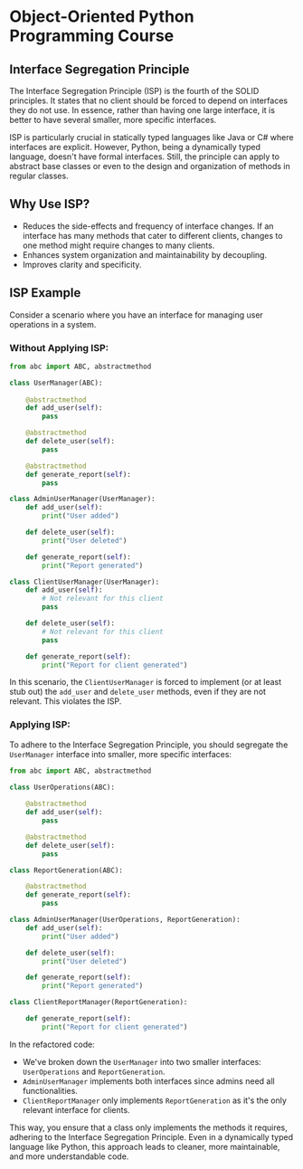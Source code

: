 # Object-Oriented Python Programming Course

## Interface Segregation Principle

The Interface Segregation Principle (ISP) is the fourth of the SOLID principles. It states that no client should be forced to depend on interfaces they do not use. In essence, rather than having one large interface, it is better to have several smaller, more specific interfaces.

ISP is particularly crucial in statically typed languages like Java or C# where interfaces are explicit. However, Python, being a dynamically typed language, doesn't have formal interfaces. Still, the principle can apply to abstract base classes or even to the design and organization of methods in regular classes.

## Why Use ISP?

- Reduces the side-effects and frequency of interface changes. If an interface has many methods that cater to different clients, changes to one method might require changes to many clients.
- Enhances system organization and maintainability by decoupling.
- Improves clarity and specificity.

## ISP Example

Consider a scenario where you have an interface for managing user operations in a system.

### Without Applying ISP:

```python
from abc import ABC, abstractmethod

class UserManager(ABC):
    
    @abstractmethod
    def add_user(self):
        pass

    @abstractmethod
    def delete_user(self):
        pass

    @abstractmethod
    def generate_report(self):
        pass

class AdminUserManager(UserManager):
    def add_user(self):
        print("User added")

    def delete_user(self):
        print("User deleted")

    def generate_report(self):
        print("Report generated")

class ClientUserManager(UserManager):
    def add_user(self):
        # Not relevant for this client
        pass

    def delete_user(self):
        # Not relevant for this client
        pass

    def generate_report(self):
        print("Report for client generated")
```

In this scenario, the `ClientUserManager` is forced to implement (or at least stub out) the `add_user` and `delete_user` methods, even if they are not relevant. This violates the ISP.

### Applying ISP:

To adhere to the Interface Segregation Principle, you should segregate the `UserManager` interface into smaller, more specific interfaces:

```python
from abc import ABC, abstractmethod

class UserOperations(ABC):
    
    @abstractmethod
    def add_user(self):
        pass

    @abstractmethod
    def delete_user(self):
        pass

class ReportGeneration(ABC):

    @abstractmethod
    def generate_report(self):
        pass

class AdminUserManager(UserOperations, ReportGeneration):
    def add_user(self):
        print("User added")

    def delete_user(self):
        print("User deleted")

    def generate_report(self):
        print("Report generated")

class ClientReportManager(ReportGeneration):

    def generate_report(self):
        print("Report for client generated")
```

In the refactored code:

- We've broken down the `UserManager` into two smaller interfaces: `UserOperations` and `ReportGeneration`.
- `AdminUserManager` implements both interfaces since admins need all functionalities.
- `ClientReportManager` only implements `ReportGeneration` as it's the only relevant interface for clients.

This way, you ensure that a class only implements the methods it requires, adhering to the Interface Segregation Principle. Even in a dynamically typed language like Python, this approach leads to cleaner, more maintainable, and more understandable code.